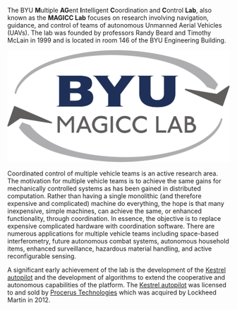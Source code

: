 The BYU <b>M</b>ultiple <b>AG</b>ent <b>I</b>ntelligent <b>C</b>oordination and <b>C</b>ontrol <b>Lab</b>, also known as the **MAGICC Lab** focuses on research involving navigation, guidance, and control of teams of autonomous Unmanned Aerial Vehicles (UAVs). The lab was founded by professors Randy Beard and Timothy McLain in 1999 and is located in room 146 of the BYU Engineering Building.

![](assets/magicc_logo.svg)

Coordinated control of multiple vehicle teams is an active research area. The motivation for multiple vehicle teams is to achieve the same gains for mechanically controlled systems as has been gained in distributed computation. Rather than having a single monolithic (and therefore expensive and complicated) machine do everything, the hope is that many inexpensive, simple machines, can achieve the same, or enhanced functionality, through coordination. In essence, the objective is to replace expensive complicated hardware with coordination software. There are numerous applications for multiple vehicle teams including space-based interferometry, future autonomous combat systems, autonomous household items, enhanced surveillance, hazardous material handling, and active reconfigurable sensing. 

A significant early achievement of the lab is the development of the [Kestrel autopilot](http://www.lockheedmartin.com/us/products/procerus/kestrel-autopilot.html) and the development of algorithms to extend the cooperative and autonomous capabilities of the platform. The [Kestrel autopilot](http://www.lockheedmartin.com/us/products/procerus/kestrel-autopilot.html) was licensed to and sold by [Procerus Technologies](http://www.lockheedmartin.com/us/products/procerus.html) which was acquired by Lockheed Martin in 2012.
